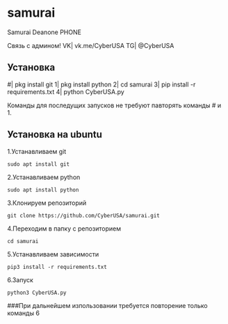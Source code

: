 # samurai
Samurai Deanone PHONE

Связь с админом!
VK| vk.me/CyberUSA 
TG| @CyberUSA

## Установка
#| pkg install git
1| pkg install python 
2| cd samurai
3| pip install -r requirements.txt
4| python CyberUSA.py

Команды для последущих запусков не требуют павторять команды # и 1.

## Установка на ubuntu
  1.Устанавливаем git
  
  ``sudo apt install git``

  2.Устанавливаем python

  ``sudo apt install python``

  3.Клонируем репозиторий
  
  ``git clone https://github.com/CyberUSA/samurai.git``

  4.Переходим в папку с репозиторием

  ``cd samurai``

  5.Устанавливаем зависимости
  
  ``pip3 install -r requirements.txt``
  
  6.Запуск
  
  ``python3 CyberUSA.py``
  
  ###При дальнейшем изпользовании требуется повторение только команды 6
